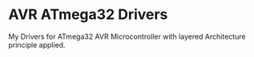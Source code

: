 # AVR ATmega32 Drivers
My Drivers for ATmega32 AVR Microcontroller with layered Architecture principle applied.
